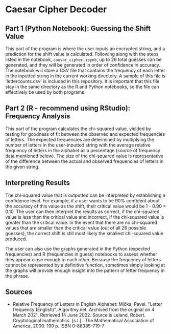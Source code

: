 # Caesar Cipher Decoder

## Part 1 (Python Notebook): Guessing the Shift Value
This part of the program is where the user inputs an encrypted string, and a prediction for the shift value is calculated. Following along with the steps listed in the notebook, `caesar_cipher.ipynb`, up to 26 total guesses can be generated, and they will be generated in order of confidence in accuracy. The notebook will store a CSV file that contains the frequency of each letter in the inputted string in the current working directory. A sample of this file is 'lettercounts.csv' is included in this repository. It is important that this file stay in the same directory as the R and Python notebooks, so the file can effectively be used by both programs.

## Part 2 (R - recommend using RStudio): Frequency Analysis
This part of the program calculates the chi-squared value, yielded by testing for goodness of fit between the observed and expected frequencies of letters. The expected frequencies are determined by multiplying the number of letters in the user-inputted string with the average relative frequency of letters in the alphabet as a percentage (source of frequency data mentioned below). The size of the chi-squared value is representative of the difference between the actual and observed frequencies of letters in the given string.

## Interpreting Results
The chi-squared value that is outputted can be interpreted by establishing a confidence level. For example, if a user wants to be 90% confident about the accuracy of this value as the shift, their critical value would be 1 - 0.90 = 0.10. The user can then interpret the results as correct, if the chi-squared value is less than the critical value and incorrect, if the chi-squared value is greater than the critical value. In the event that there are no chi-squared values that are smaller than the critical value (out of all 26 possible guesses), the correct shift is still most likely the smallest chi-squared value produced.

The user can also use the graphs generated in the Python (expected frequencies) and R (frequencies in guess) notebooks to assess whether they appear close enough to each other. Because the frequency of letters cannot be represented by a definitive function, sometimes simply looking at the graphs will provide enough insight into the pattern of letter frequency in the phrase.

## Sources
- Relative Frequency of Letters in English Alphabet: Mička, Pavel. "Letter frequency (English)". Algoritmy.net. Archived from the original on 4 March 2021. Retrieved 14 June 2022. Source is Leland, Robert. Cryptological mathematics. [s.l.] : The Mathematical Association of America, 2000. 199 p. ISBN 0-88385-719-7

